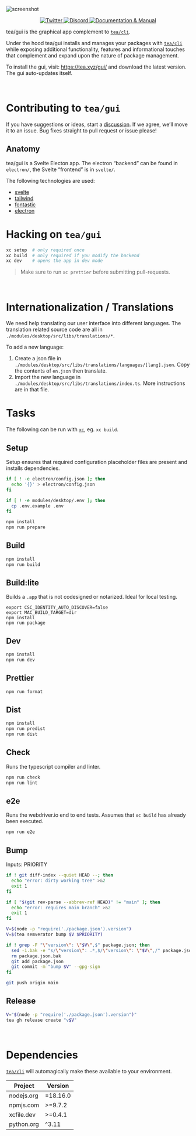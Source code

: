 ![screenshot](https://user-images.githubusercontent.com/58962/235918362-48efad34-8f7b-4420-81db-abfa0d7cafe7.jpg)

<p align="center">
  <a href="https://twitter.com/teaxyz">
    <img src="https://img.shields.io/badge/-teaxyz-2675f5?logo=twitter&logoColor=fff" alt="Twitter" />
  </a>
  <a href="https://discord.gg/JKzuqrW9">
    <img src="https://img.shields.io/discord/906608167901876256?label=discord&color=29f746" alt="Discord" />
  </a>
  <a href="https://docs.tea.xyz">
    <img src="https://img.shields.io/badge/-docs-2675f5?logoColor=fff&color=ff00ff&logo=gitbook" alt="Documentation & Manual" />
  </a>
</p>

tea/gui is the graphical app complement to [`tea/cli`].

Under the hood tea/gui installs and manages your packages with [`tea/cli`]
while exposing additional functionality, features and informational touches
that complement and expand upon the nature of package management.

To install the gui, visit: <https://tea.xyz/gui/> and download the latest
version. The gui auto-updates itself.

&nbsp;

# Contributing to `tea/gui`

If you have suggestions or ideas, start a [discussion]. If we agree, we’ll
move it to an issue. Bug fixes straight to pull request or issue please!

## Anatomy

tea/gui is a Svelte Electon app. The electron “backend” can be found in
`electron/`, the Svelte “frontend” is in `svelte/`.

The following technologies are used:

- [svelte](https://svelte.dev/)
- [tailwind](https://tailwindcss.com/)
- [fontastic](https://fontastic.me)
- [electron](http://electronjs.org)

# Hacking on `tea/gui`

```sh
xc setup  # only required once
xc build  # only required if you modify the backend
xc dev    # opens the app in dev mode
```

> Make sure to run `xc prettier` before submitting pull-requests.

&nbsp;

# Internationalization / Translations

We need help translating our user interface into different languages. The translation related source code are all in `./modules/desktop/src/libs/translations/*`.

To add a new language:

1. Create a json file in `./modules/desktop/src/libs/translations/languages/[lang].json`. Copy the contents of `en.json` then translate.
2. Import the new language in `./modules/desktop/src/libs/translations/index.ts`. More instructions are in that file.

# Tasks

The following can be run with [`xc`], eg. `xc build`.

## Setup

Setup ensures that required configuration placeholder files are present and installs dependencies.

```sh
if [ ! -e electron/config.json ]; then
  echo '{}' > electron/config.json
fi

if [ ! -e modules/desktop/.env ]; then
  cp .env.example .env
fi

npm install
npm run prepare
```

## Build

```sh
npm install
npm run build
```

## Build:lite

Builds a `.app` that is not codesigned or notarized. Ideal for local testing.

```
export CSC_IDENTITY_AUTO_DISCOVER=false
export MAC_BUILD_TARGET=dir
npm install
npm run package
```

## Dev

```sh
npm install
npm run dev
```

## Prettier

```sh
npm run format
```

## Dist

```sh
npm install
npm run predist
npm run dist
```

## Check

Runs the typescript compiler and linter.

```sh
npm run check
npm run lint
```

## e2e

Runs the webdriver.io end to end tests. Assumes that `xc build` has already been executed.

```sh
npm run e2e
```

## Bump

Inputs: PRIORITY

```sh
if ! git diff-index --quiet HEAD --; then
  echo "error: dirty working tree" >&2
  exit 1
fi

if [ "$(git rev-parse --abbrev-ref HEAD)" != "main" ]; then
  echo "error: requires main branch" >&2
  exit 1
fi

V=$(node -p "require('./package.json').version")
V=$(tea semverator bump $V $PRIORITY)

if ! grep -F "\"version\": \"$V\",$" package.json; then
  sed -i.bak -e "s/\"version\": .*,$/\"version\": \"$V\",/" package.json
  rm package.json.bak
  git add package.json
  git commit -m "bump $V" --gpg-sign
fi

git push origin main
```

## Release

```sh
V="$(node -p "require('./package.json').version")"
tea gh release create "v$V"
```

&nbsp;

# Dependencies

[`tea/cli`] will automagically make these available to your environment.

| Project    | Version  |
| ---------- | -------- |
| nodejs.org | =18.16.0 |
| npmjs.com  | >=9.7.2  |
| xcfile.dev | >=0.4.1  |
| python.org | ^3.11    |

[`tea/cli`]: https://github.com/teaxyz/cli
[`xc`]: https://xcfile.dev
[discussion]: https://github.com/orgs/teaxyz/discussions
